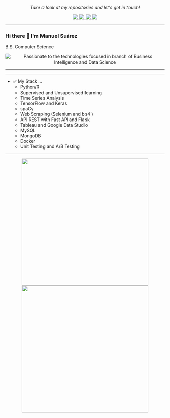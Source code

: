<!-- Social Section -->
<p align="center">
  <i>Take a look at my repositories and let's get in touch!</i>

<p align="center">
  <a href= "https://github.com/mefardales/">
    <img src="https://img.icons8.com/material-outlined/30/689d6a/source-code.png"/>
  </a>
  <a href= "https://www.linkedin.com/in/manuel-su%C3%A1rez-021/">
    <img src="https://img.icons8.com/material-outlined/30/689d6a/linkedin.png"/>
  </a>
  <a href= "https://twitter.com/ManuelS24832521">
    <img src="https://img.icons8.com/material-outlined/30/689d6a/twitter.png"/>
  </a>
  <a href= "https://dev.to/mefardales">
    <img src="https://img.icons8.com/material-outlined/30/689d6a/geography.png"/>
  </a>
  
</p>

---


### Hi there 👋  I'm Manuel Suárez
<p>B.S. Computer Science</p>


<p align="center"> 
  <img src="https://img.icons8.com/cute-clipart/64/000000/machine-learning.png" align="left"/>
  Passionate to the technologies focused in branch of Business Intelligence and Data Science 
</p>

---

---


- ✅  My Stack ...
  - Python/R
  - Supervised and Unsupervised learning 
  - Time Series Analysis
  - TensorFlow and Keras 
  - spaCy
  - Web Scraping (Selenium and bs4 ) 
  - API REST with Fast API and Flask
  - Tableau and Google Data Studio
  - MySQL
  - MongoDB
  - Docker 
  - Unit Testing and A/B Testing
  
 ---
 <p align = "center">
  <img src = "https://github-readme-stats.vercel.app/api?username=mefardales&show_icons=true&theme=bear" width = 400>
  <img src = "https://github-readme-streak-stats.herokuapp.com?user=mefardales&theme=dark&hide_border=true" width = 400>
</p>


